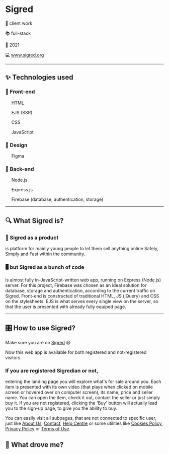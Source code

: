 # Sigred

🤝 client work

📚 full-stack

📅 2021

💻 www.sigred.org

____

## ✨ Technologies used

### 📱 Front-end

&nbsp;&nbsp;&nbsp;&nbsp; HTML

&nbsp;&nbsp;&nbsp;&nbsp; EJS (SSR)

&nbsp;&nbsp;&nbsp;&nbsp; CSS

&nbsp;&nbsp;&nbsp;&nbsp; JavaScript

### 🎨 Design

&nbsp;&nbsp;&nbsp;&nbsp; Figma

### 🔧 Back-end

&nbsp;&nbsp;&nbsp;&nbsp; Node.js

&nbsp;&nbsp;&nbsp;&nbsp; Express.js

&nbsp;&nbsp;&nbsp;&nbsp; Firebase (database, authentication, storage)

____

##  🔍 What Sigred is? 

### 🎁 Sigred as a product

is platform for mainly young people to let them sell anything online Safely, Simply and Fast within the community.

### 🖥️ but Sigred as a bunch of code

is almost fully in-JavaScript-written web app, running on Express (Node.js) server. For this project, Firebase was chosen as an ideal solution for database, storage and authentication, according to the current traffic on Sigred. Front-end is constructed of traditional HTML, JS (jQuery) and CSS on the stylesheets. EJS is what serves every single view on the server, so that the user is presented with already fully equiped page. 

____

## 🎛️ How to use Sigred? 

Make sure you are on [Sigred](https://www.sigred.org) 😆

Now this web app is available for both registered and not-registered visitors. 

### If you are registered Sigredian or not,

entering the landing page you will explore what's for sale around you. Each item is presented with its own video (that plays when clicked on mobile screen or hovered over on computer screen), its name, price and seller name. You can open the item, check it out, contact the seller or just simply buy it. If you are not registered, clicking the 'Buy' button will actually lead you to the sign-up page, to give you the ability to buy. 

You can easily visit all subpages, that are not connected to specific user, just like [About Us](https://www.sigred.org/about), [Contact](https://www.sigred.org/contact), [Help Centre](https://www.sigred.org/help-centre) or some utilities like [Cookies Policy](https://www.sigred.org/cookies-policy), [Privacy Policy](https://www.sigred.org/privacy-policy) or [Terms of Use](https://www.sigred.org/terms-of-use).
 

## 🚀 What drove me? 
